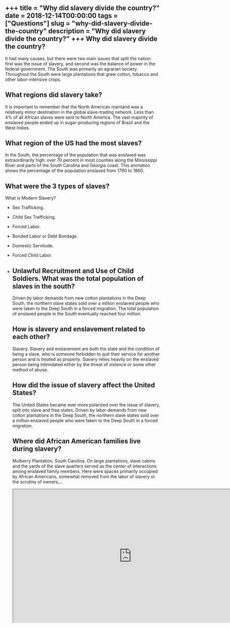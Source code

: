 +++
title = "Why did slavery divide the country?"
date = 2018-12-14T00:00:00
tags = ["Questions"]
slug = "why-did-slavery-divide-the-country"
description = "Why did slavery divide the country?"
+++
Why did slavery divide the country?
-----------------------------------

It had many causes, but there were two main issues that split the nation: first was the issue of slavery, and second was the balance of power in the federal government. The South was primarily an agrarian society. Throughout the South were large plantations that grew cotton, tobacco and other labor-intensive crops.

What regions did slavery take?
------------------------------

It is important to remember that the North American mainland was a relatively minor destination in the global slave-trading network. Less than 4% of all African slaves were sent to North America. The vast majority of enslaved people ended up in sugar-producing regions of Brazil and the West Indies.

What region of the US had the most slaves?
------------------------------------------

In the South, the percentage of the population that was enslaved was extraordinarily high: over 70 percent in most counties along the Mississippi River and parts of the South Carolina and Georgia coast. This animation shows the percentage of the population enslaved from 1790 to 1860.

What were the 3 types of slaves?
--------------------------------

What is Modern Slavery?

- Sex Trafficking.
- Child Sex Trafficking.
- Forced Labor.
- Bonded Labor or Debt Bondage.
- Domestic Servitude.
- Forced Child Labor.
- Unlawful Recruitment and Use of Child Soldiers. What was the total population of slaves in the south?
    -----------------------------------------------------
    
    Driven by labor demands from new cotton plantations in the Deep South, the northern slave states sold over a million enslaved people who were taken to the Deep South in a forced migration. The total population of enslaved people in the South eventually reached four million.
    
    How is slavery and enslavement related to each other?
    -----------------------------------------------------
    
    Slavery. Slavery and enslavement are both the state and the condition of being a slave, who is someone forbidden to quit their service for another person and is treated as property. Slavery relies heavily on the enslaved person being intimidated either by the threat of violence or some other method of abuse.
    
    How did the issue of slavery affect the United States?
    ------------------------------------------------------
    
    The United States became ever more polarized over the issue of slavery, split into slave and free states. Driven by labor demands from new cotton plantations in the Deep South, the northern slave states sold over a million enslaved people who were taken to the Deep South in a forced migration.
    
    Where did African American families live during slavery?
    --------------------------------------------------------
    
    Mulberry Plantation, South Carolina. On large plantations, slave cabins and the yards of the slave quarters served as the center of interactions among enslaved family members. Here were spaces primarily occupied by African Americans, somewhat removed from the labor of slavery or the scrutiny of owners,…
    
    <iframe allow="accelerometer; autoplay; clipboard-write; encrypted-media; gyroscope; picture-in-picture" allowfullscreen="" class="__youtube_prefs__  epyt-is-override  no-lazyload" data-no-lazy="1" data-origheight="433" data-origwidth="770" data-skipgform_ajax_framebjll="" height="433" id="_ytid_19146" loading="lazy" src="https://www.youtube.com/embed/npmoZQxvH2c?enablejsapi=1&autoplay=0&cc_load_policy=0&cc_lang_pref=&iv_load_policy=1&loop=0&modestbranding=0&rel=1&fs=1&playsinline=0&autohide=2&theme=dark&color=red&controls=1&" title="YouTube player" width="770"></iframe>